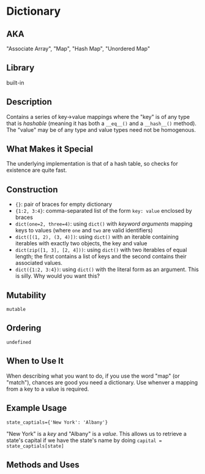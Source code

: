 # Dictionary
 
## AKA
 
 "Associate Array", "Map", "Hash Map", "Unordered Map"

## Library

built-in

## Description

Contains a series of key->value mappings where the "key" is of any type that is *hashable* (meaning it has both a `__eq__()` and a `__hash__()` method).  The "value" may be of any type and value types need not be homogenous.

## What Makes it Special

The underlying implementation is that of a hash table, so checks for existence are quite fast. 

## Construction 

* `{}`: pair of braces for empty dictionary 
* `{1:2, 3:4}`: comma-separated list of the form `key: value` enclosed by braces
* `dict(one=2, three=4)`: using `dict()` with *keyword arguments* mapping keys to values (where `one` and `two` are valid identifiers)
* `dict([(1, 2), (3, 4)])`: using `dict()` with an iterable containing iterables with exactly two objects, the key and value
* `dict(zip([1, 3], [2, 4]))`: using `dict()` with two iterables of equal length; the first contains a list of keys and the second contains their associated values.
* `dict({1:2, 3:4})`: using `dict()` with the literal form as an argument. This is silly. Why would you want this?

## Mutability

`mutable`

## Ordering

`undefined`

## When to Use It

When describing what you want to do, if you use the word "map" (or "match"), chances are good 
you need a dictionary. Use whenver a mapping from a key to a value is required. 

## Example Usage 

`state_captials={'New York': 'Albany'}` 

"New York" is a *key* and "Albany" is a *value*. This allows us to retrieve a state's capital if
we have the state's name by doing `capital = state_captials[state]`

## Methods and Uses
